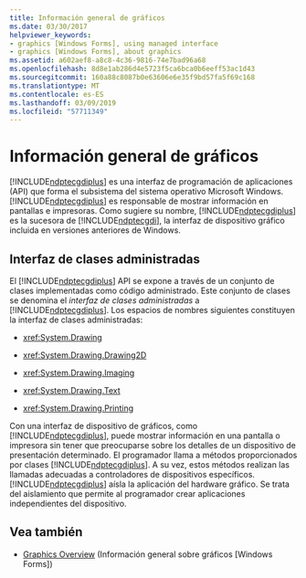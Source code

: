```yaml
---
title: Información general de gráficos
ms.date: 03/30/2017
helpviewer_keywords:
- graphics [Windows Forms], using managed interface
- graphics [Windows Forms], about graphics
ms.assetid: a602aef8-a8c8-4c36-9816-74e7bad96a68
ms.openlocfilehash: 8d8e1ab286d4e5723f5ca6bca0b6eeff53ac1d43
ms.sourcegitcommit: 160a88c8087b0e63606e6e35f9bd57fa5f69c168
ms.translationtype: MT
ms.contentlocale: es-ES
ms.lasthandoff: 03/09/2019
ms.locfileid: "57711349"
---
```

# <a name="overview-of-graphics"></a>Información general de gráficos
[!INCLUDE[ndptecgdiplus](../../../../includes/ndptecgdiplus-md.md)] es una interfaz de programación de aplicaciones (API) que forma el subsistema del sistema operativo Microsoft Windows. [!INCLUDE[ndptecgdiplus](../../../../includes/ndptecgdiplus-md.md)] es responsable de mostrar información en pantallas e impresoras. Como sugiere su nombre, [!INCLUDE[ndptecgdiplus](../../../../includes/ndptecgdiplus-md.md)] es la sucesora de [!INCLUDE[ndptecgdi](../../../../includes/ndptecgdi-md.md)], la interfaz de dispositivo gráfico incluida en versiones anteriores de Windows.  
  
## <a name="managed-class-interface"></a>Interfaz de clases administradas  
 El [!INCLUDE[ndptecgdiplus](../../../../includes/ndptecgdiplus-md.md)] API se expone a través de un conjunto de clases implementadas como código administrado. Este conjunto de clases se denomina el *interfaz de clases administradas* a [!INCLUDE[ndptecgdiplus](../../../../includes/ndptecgdiplus-md.md)]. Los espacios de nombres siguientes constituyen la interfaz de clases administradas:  
  
-   <xref:System.Drawing>  
  
-   <xref:System.Drawing.Drawing2D>  
  
-   <xref:System.Drawing.Imaging>  
  
-   <xref:System.Drawing.Text>  
  
-   <xref:System.Drawing.Printing>  
  
 Con una interfaz de dispositivo de gráficos, como [!INCLUDE[ndptecgdiplus](../../../../includes/ndptecgdiplus-md.md)], puede mostrar información en una pantalla o impresora sin tener que preocuparse sobre los detalles de un dispositivo de presentación determinado. El programador llama a métodos proporcionados por clases [!INCLUDE[ndptecgdiplus](../../../../includes/ndptecgdiplus-md.md)]. A su vez, estos métodos realizan las llamadas adecuadas a controladores de dispositivos específicos. [!INCLUDE[ndptecgdiplus](../../../../includes/ndptecgdiplus-md.md)] aísla la aplicación del hardware gráfico. Se trata del aislamiento que permite al programador crear aplicaciones independientes del dispositivo.  
  
## <a name="see-also"></a>Vea también
- [Graphics Overview](graphics-overview-windows-forms.md) (Información general sobre gráficos [Windows Forms])
